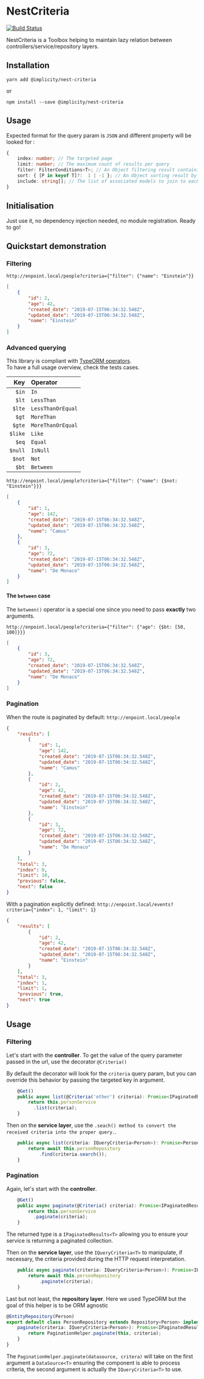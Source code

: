 # NestCriteria  

[![Build Status](https://travis-ci.org/implicity-healthcare/nest-criteria.svg?branch=master)](https://travis-ci.org/implicity-healthcare/nest-criteria)

NestCriteria is a Toolbox helping to maintain lazy relation between controllers/service/repository layers.

## Installation

```
yarn add @implicity/nest-criteria
```

or

```
npm install --save @implicity/nest-criteria
```

## Usage
Expected format for the query param is `JSON` and different property will be looked for :
```typescript
{
    index: number; // The targeted page 
    limit: number; // The maximum count of results per query
    filter: FilterConditions<T>; // An Object filtering result containing specific properties
    sort: { [P in keyof T]?:  1 | -1 }; // An Object sorting result by specific properties
    include: string[]; // The list of associated models to join to each results.
}
```

## Initialisation

Just use it, no dependency injection needed, no module registration. Ready to go!

## Quickstart demonstration

### Filtering   
`http://enpoint.local/people?criteria={"filter": {"name": "Einstein"}}`
```json
[
    {
        "id": 2,
        "age": 42,
        "created_date": "2019-07-15T06:34:32.548Z",
        "updated_date": "2019-07-15T06:34:32.548Z",
        "name": "Einstein"       
    }
]
```

### Advanced querying
This library is compliant with [TypeORM operators](https://github.com/typeorm/typeorm/blob/master/docs/find-options.md#advanced-options).  
To have a full usage overview, check the tests cases.

| Key    | Operator           | 
|-------:|:-------------------|
| `$in`  |  `In`              |  
| `$lt`  |  `LessThan`        |
| `$lte` |  `LessThanOrEqual` |
| `$gt`  |  `MoreThan`        |
| `$gte` |  `MoreThanOrEqual` |
| `$like`|  `Like`            |
| `$eq`  |  `Equal`           |
| `$null`|  `IsNull`          |
| `$not` |  `Not`             |
| `$bt`  |  `Between`         |

`http://enpoint.local/people?criteria={"filter": {"name": {$not: "Einstein"}}}`
```json
[
    {
        "id": 1,
        "age": 142,
        "created_date": "2019-07-15T06:34:32.548Z",
        "updated_date": "2019-07-15T06:34:32.548Z",
        "name": "Camus"       
    },
    {
        "id": 3,
        "age": 72,
        "created_date": "2019-07-15T06:34:32.548Z",
        "updated_date": "2019-07-15T06:34:32.548Z",
        "name": "De Monaco"       
    }
]
```

#### The `between` case
The `between()` operator is a special one since you need to pass **exactly** two arguments.
  
`http://enpoint.local/people?criteria={"filter": {"age": {$bt: [50, 100]}}}`
```json
[
    {
        "id": 3,
        "age": 72,
        "created_date": "2019-07-15T06:34:32.548Z",
        "updated_date": "2019-07-15T06:34:32.548Z",
        "name": "De Monaco"       
    }
]
``` 

### Pagination 
When the route is paginated by default: `http://enpoint.local/people`
```json
{
    "results": [
        {
            "id": 1,
            "age": 142,
            "created_date": "2019-07-15T06:34:32.548Z",
            "updated_date": "2019-07-15T06:34:32.548Z",
            "name": "Camus"       
        },
        {
            "id": 2,
            "age": 42,
            "created_date": "2019-07-15T06:34:32.548Z",
            "updated_date": "2019-07-15T06:34:32.548Z",
            "name": "Einstein"       
        },
        {
            "id": 3,
            "age": 72,
            "created_date": "2019-07-15T06:34:32.548Z",
            "updated_date": "2019-07-15T06:34:32.548Z",
            "name": "De Monaco"       
        }
    ],
    "total": 3,
    "index": 0,
    "limit": 10,
    "previous": false,
    "next": false
}
```

With a pagination explicitly defined: `http://enpoint.local/events?criteria={"index": 1, "limit": 1}`
```json
{
    "results": [
        {
            "id": 2,
            "age": 42,
            "created_date": "2019-07-15T06:34:32.548Z",
            "updated_date": "2019-07-15T06:34:32.548Z",
            "name": "Einstein"       
        }
    ],
    "total": 3,
    "index": 1,
    "limit": 1,
    "previous": true,
    "next": true
}
```

## Usage 

### Filtering 
Let's start with the **controller**.
To get the value of the query parameter passed in the url, use the decorator `@Criteria()`

By default the decorator will look for the `criteria` query param, but you can override this behavior by passing the targeted key in argument.

```typescript
    @Get()
    public async list(@Criteria('other') criteria): Promise<IPaginatedResults<Person>> {
        return this.personService
          .list(criteria);
    }    
```


Then on the **service layer**, use the `.seach() method to convert the received criteria into the proper query.`.


```typescript
    public async list(criteria: IQueryCriteria<Person>): Promise<Person[]> {
        return await this.personRepository
            .find(criteria.search());
    }
```

### Pagination 
Again, let's start with the **controller**.

```typescript
    @Get()
    public async paginate(@Criteria() criteria): Promise<IPaginatedResults<Person>> {
        return this.personService
          .paginate(criteria);
    }    
```

The returned type is a `IPaginatedResults<T>` allowing you to ensure your service is returning a paginated collection.  

Then on the **service layer**, use the `IQueryCriteria<T>` to manipulate, if necessary, the criteria provided during the HTTP request interpretation.
```typescript
    public async paginate(criteria: IQueryCriteria<Person>): Promise<IPaginatedResults<Person>> {
        return await this.personRepository
            .paginate(criteria);
    }
```

Last but not least, the **repository layer**. Here we used TypeORM but the goal of this helper is to be ORM agnostic

```typescript
@EntityRepository(Person)
export default class PersonRepository extends Repository<Person> implements Datasource<Person>, IPaginateBehavior<Person> {
    paginate(criteria: IQueryCriteria<Person>): Promise<IPaginatedResults<Person>> {
        return PaginationHelper.paginate(this, criteria);
    }
}
``` 

The `PaginationHelper.paginate(datasource, critera)` will take on the first argument a `DataSource<T>` ensuring the component is able to process criteria,
the second argument is actually the `IQueryCriteria<T>` to use.
